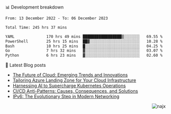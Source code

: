 📊 Development breakdown
<!--START_SECTION:waka-->

```txt
From: 13 December 2022 - To: 06 December 2023

Total Time: 245 hrs 37 mins

YAML              170 hrs 49 mins █████████████████▒░░░░░░░   69.55 %
PowerShell        25 hrs 15 mins  ██▓░░░░░░░░░░░░░░░░░░░░░░   10.28 %
Bash              10 hrs 25 mins  █░░░░░░░░░░░░░░░░░░░░░░░░   04.25 %
Go                7 hrs 32 mins   ▓░░░░░░░░░░░░░░░░░░░░░░░░   03.07 %
Python            6 hrs 23 mins   ▓░░░░░░░░░░░░░░░░░░░░░░░░   02.60 %
```

<!--END_SECTION:waka-->

📕 Latest Blog posts

<!-- BLOG-POST-LIST:START -->
- [The Future of Cloud: Emerging Trends and Innovations](https://najx.dev/the-future-of-cloud-emerging-trends-and-innovations/)
- [Tailoring Azure Landing Zone for Your Cloud Infrastructure](https://najx.dev/tailoring-your-azure-landing-zone-for-cloud-infrastructure/)
- [Harnessing AI to Supercharge Kubernetes Operations](https://najx.dev/harnessing-ai-to-supercharge-kubernetes-operations/)
- [CI/CD Anti-Patterns: Causes, Consequences, and Solutions](https://najx.dev/cicd-anti-patterns/)
- [IPv6: The Evolutionary Step in Modern Networking](https://najx.dev/why-ipv6-is-the-future/)
<!-- BLOG-POST-LIST:END -->

<p align="right">
  <img src="https://komarev.com/ghpvc/?username=najx&label=GitHub%20Profile%20Views&color=yellow&style=flat" alt="najx" />
</p align="center">
